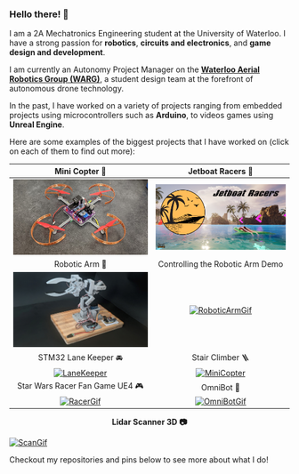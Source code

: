 ### Hello there! 👋
I am a 2A Mechatronics Engineering student at the University of Waterloo. I have a strong passion for **robotics**, **circuits and electronics**, and **game design and development**.

I am currently an Autonomy Project Manager on the **[Waterloo Aerial Robotics Group (WARG)](https://www.uwarg.com/)**, a student design team at the forefront of autonomous drone technology.

In the past, I have worked on a variety of projects ranging from embedded projects using microcontrollers such as **Arduino**, to videos games using **Unreal Engine**.

Here are some examples of the biggest projects that I have worked on (click on each of them to find out more):

| Mini Copter 🚁 | Jetboat Racers 🏁 |
| :---: | :---: |
| [![MiniCopter](./Pictures/CopterPic11.jpg)](https://github.com/AshishA26/MiniCopter)  | [![MiniCopter](./Pictures/Thumbnail.png)](https://github.com/AshishA26/Jetboat-Racers) |
| Robotic Arm 💪 | Controlling the Robotic Arm Demo |
| [![RoboticArm](./Pictures/RobotArmPic0.jpg)](https://github.com/AshishA26/Robotic-Arm)  | [![RoboticArmGif](./Pictures/RoboticArmGif.gif)](https://github.com/AshishA26/Robotic-Arm) |
| STM32 Lane Keeper 🚘 | Stair Climber 🪜 |
| [![LaneKeeper](./Pictures/LaneKeeperGif2.gif)](https://github.com/AshishA26/STM32-LaneKeeper)  | [![MiniCopter](./Pictures/Climb.gif)](https://github.com/AshishA26/Stair_Climber) |
| Star Wars Racer Fan Game UE4 🎮 | OmniBot 🚗 |
| [![RacerGif](./Pictures/Final_Gif.gif)](https://github.com/AshishA26/StarWars-Episode-1-Racer-Fan-Game)  | [![OmniBotGif](./Pictures/ParallelPark.gif)](https://github.com/AshishA26/OmniBot) |

<p align="center">
    <strong>Lidar Scanner 3D 📷 </strong>
</p>

[![ScanGif](./Pictures/ScanningGif.gif)](https://github.com/AshishA26/LidarScanner3D)

Checkout my repositories and pins below to see more about what I do!


<!--
**AshishA26/AshishA26** is a ✨ _special_ ✨ repository because its `README.md` (this file) appears on your GitHub profile.

Here are some ideas to get you started:

- 🔭 I’m currently working on ...
- 🌱 I’m currently learning ...
- 👯 I’m looking to collaborate on ...
- 🤔 I’m looking for help with ...
- 💬 Ask me about ...
- 📫 How to reach me: ...
- 😄 Pronouns: ...
- ⚡ Fun fact: ...
-->
